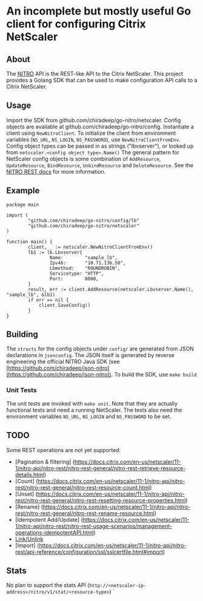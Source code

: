 # An incomplete but mostly useful Go client for configuring Citrix NetScaler

## About
The [NITRO](https://docs.citrix.com/en-us/netscaler/11-1/nitro-api/nitro-rest.html) API is the REST-like API to the Citrix NetScaler. This project provides a Golang SDK that can be used to make configuration API calls to a Citrix NetScaler.

## Usage
Import the SDK from github.com/chiradeep/go-nitro/netscaler. Config objects are available at github.com/chiradeep/go-nitro/config. 
Instantiate a client using `NewNitroClient`. To initialize the client from environment variables (`NS_URL`, `NS_LOGIN`, `NS_PASSWORD`), use `NewNitroClientFromEnv`. Config object types can be passed in as strings ("lbvserver"), or looked up from `netscaler.<config object type>.Name()`
The general pattern for NetScaler config objects is some combination of  `AddResource`, `UpdateResource`, `BindResource`, `UnbindResource` and `DeleteResource`. See the [NITRO REST docs](https://docs.citrix.com/en-us/netscaler/11-1/nitro-api/nitro-rest/nitro-rest-general.html) for more information.

## Example

```
package main

import (
        "github.com/chiradeep/go-nitro/config/lb"
        "github.com/chiradeep/go-nitro/netscaler"
)

function main() {
        client, _ := netscaler.NewNitroClientFromEnv()
        lb1 := lb.Lbvserver{
                Name:        "sample_lb",
                Ipv46:       "10.71.136.50",
                Lbmethod:    "ROUNDROBIN",
                Servicetype: "HTTP",
                Port:        8000,
        }
        result, err := client.AddResource(netscaler.Lbvserver.Name(), "sample_lb", &lb1)
        if err == nil {
            client.SaveConfig()
        }
}

```

## Building
The `structs` for the config objects under `config/` are generated from JSON declarations in `jsonconfig`. The JSON itself is generated by reverse engineering the official NITRO Java SDK (see [https://github.com/chiradeep/json-nitro](https://github.com/chiradeep/json-nitro)).  To build the SDK, use `make build`

### Unit Tests
The unit tests are invoked with `make unit`. Note that they are actually functional tests and need a running NetScaler. The tests also need the environment variables `NS_URL`, `NS_LOGIN` and `NS_PASSWORD` to be set.


## TODO
Some REST operations are not yet supported:

* [Pagination & filtering] (https://docs.citrix.com/en-us/netscaler/11-1/nitro-api/nitro-rest/nitro-rest-general/nitro-rest-retrieve-resource-details.html)
* [Count] (https://docs.citrix.com/en-us/netscaler/11-1/nitro-api/nitro-rest/nitro-rest-general/nitro-rest-resource-count.html)
* [Unset] (https://docs.citrix.com/en-us/netscaler/11-1/nitro-api/nitro-rest/nitro-rest-general/nitro-rest-resetting-resource-properties.html)
* [Rename] (https://docs.citrix.com/en-us/netscaler/11-1/nitro-api/nitro-rest/nitro-rest-general/nitro-rest-rename-resource.html)
* [Idempotent Add/Update] (https://docs.citrix.com/en-us/netscaler/11-1/nitro-api/nitro-rest/nitro-rest-usage-scenarios/management-operations-idempotentAPI.html)
* [Link/Unlink](https://docs.citrix.com/en-us/netscaler/11-1/nitro-api/nitro-rest/api-reference/configuration/ssl/sslcertkey.html#link)
* [Import] (https://docs.citrix.com/en-us/netscaler/11-1/nitro-api/nitro-rest/api-reference/configuration/ssl/sslcertfile.html#import)

## Stats
No plan to support the stats API (`http://<netscaler-ip-address>/nitro/v1/stat/<resource-type>`)
`